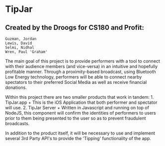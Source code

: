 # TipJar
## Created by the Droogs for CS180 and Profit:
	Guzman, Jordan
	Lewis, David
	Selmi, Nidhal
	Wren, Paul 'Graham'

The main goal of this project is to provide performers with a tool to connect with their audience members (and vice-versa) in an intuitive and hopefully profitable manner. Through a proximity-based broadcast, using Bluetooth Low Energy technology, performers will be able to connect nearby spectators to their preferred Social Media as well as receive financial donations.

Within this project there are two smaller products that work in tandem:
	1. TipJar.app
	    + This is the iOS Application that both performer and spectator will use.
	2. TipJar Server
	    + Written in Javascript and running on top of NodeJS, this component will confirm the identities of performers to users prior to them being presented to the user so as to prevent fraudulent broadcasts.

In addition to the product itself, it will be necessary to use and implement several 3rd Party API's to provide the 'Tipping' functionality of the app.
